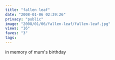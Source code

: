 ```yaml
---
title: "fallen leaf"
date: "2008-01-06 02:39:26"
privacy: "public"
image: "2008/01/06/fallen-leaf/fallen-leaf.jpg"
views: "16"
faves: "3"
tags:
---
```

in memory of mum's birthday
